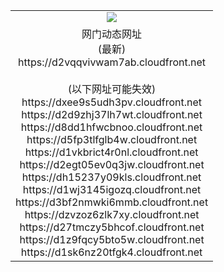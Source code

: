 ﻿<table>
  <tr></tr>
  <tr><td colspan=2 align=center><img src="https://d2vqqvivwam7ab.cloudfront.net/Up/oGate.jpg" /></td></tr>
  <tr><td colspan=2 align=center>网门动态网址<br/>(最新)
<br>https://d2vqqvivwam7ab.cloudfront.net
<br/><br/>(以下网址可能失效)
<br>https://dxee9s5udh3pv.cloudfront.net
<br>https://d2d9zhj37lh7wt.cloudfront.net
<br>https://d8dd1hfwcbnoo.cloudfront.net
<br>https://d5fp3tlfglb4w.cloudfront.net
<br>https://d1vkbrict4r0nl.cloudfront.net
<br>https://d2egt05ev0q3jw.cloudfront.net
<br>https://dh15237y09kls.cloudfront.net
<br>https://d1wj3145igozq.cloudfront.net
<br>https://d3bf2nmwki6mmb.cloudfront.net
<br>https://dzvzoz6zlk7xy.cloudfront.net
<br>https://d27tmczy5bhcof.cloudfront.net
<br>https://d1z9fqcy5bto5w.cloudfront.net
<br>https://d1sk6nz20tfgk4.cloudfront.net
    </td>
  </tr>
</table>
